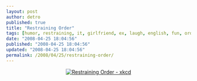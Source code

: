 ```yaml
---
layout: post
author: detro
published: true
title: "Restraining Order"
tags: [humor, restraining, it, girlfriend, ex, laugh, english, fun, order]
date: "2008-04-25 18:04:56"
published: "2008-04-25 18:04:56"
updated: "2008-04-25 18:04:56"
permalink: /2008/04/25/restraining-order/
---
```


<div align="center">
<a href="http://xkcd.com/415/"><img src="http://imgs.xkcd.com/comics/restraining_order.png" alt="Restraining Order - xkcd" /></a>
</div>
